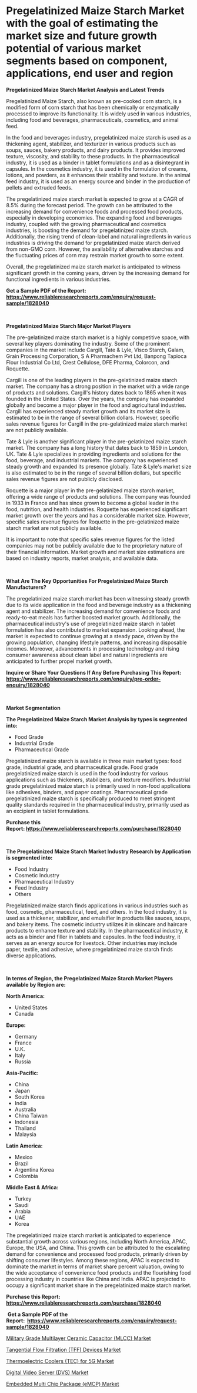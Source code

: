 <p><h1>Pregelatinized Maize Starch Market with the goal of estimating the market size and future growth potential of various market segments based on component, applications, end user and region</h1></p><p><strong>Pregelatinized Maize Starch Market Analysis and Latest Trends</strong></p>
<p><p>Pregelatinized Maize Starch, also known as pre-cooked corn starch, is a modified form of corn starch that has been chemically or enzymatically processed to improve its functionality. It is widely used in various industries, including food and beverages, pharmaceuticals, cosmetics, and animal feed.</p><p>In the food and beverages industry, pregelatinized maize starch is used as a thickening agent, stabilizer, and texturizer in various products such as soups, sauces, bakery products, and dairy products. It provides improved texture, viscosity, and stability to these products. In the pharmaceutical industry, it is used as a binder in tablet formulations and as a disintegrant in capsules. In the cosmetics industry, it is used in the formulation of creams, lotions, and powders, as it enhances their stability and texture. In the animal feed industry, it is used as an energy source and binder in the production of pellets and extruded feeds.</p><p>The pregelatinized maize starch market is expected to grow at a CAGR of 8.5% during the forecast period. The growth can be attributed to the increasing demand for convenience foods and processed food products, especially in developing economies. The expanding food and beverages industry, coupled with the growing pharmaceutical and cosmetics industries, is boosting the demand for pregelatinized maize starch. Additionally, the rising trend of clean-label and natural ingredients in various industries is driving the demand for pregelatinized maize starch derived from non-GMO corn. However, the availability of alternative starches and the fluctuating prices of corn may restrain market growth to some extent.</p><p>Overall, the pregelatinized maize starch market is anticipated to witness significant growth in the coming years, driven by the increasing demand for functional ingredients in various industries.</p></p>
<p><strong>Get a Sample PDF of the Report:&nbsp; <a href="https://www.reliableresearchreports.com/enquiry/request-sample/1828040">https://www.reliableresearchreports.com/enquiry/request-sample/1828040</a></strong></p>
<p>&nbsp;</p>
<p><strong>Pregelatinized Maize Starch Major Market Players</strong></p>
<p><p>The pre-gelatinized maize starch market is a highly competitive space, with several key players dominating the industry. Some of the prominent companies in the market include Cargill, Tate & Lyle, Visco Starch, Galam, Grain Processing Corporation, S A Pharmachem Pvt Ltd, Banpong Tapioca Flour Industrial Co Ltd, Crest Cellulose, DFE Pharma, Colorcon, and Roquette. </p><p>Cargill is one of the leading players in the pre-gelatinized maize starch market. The company has a strong position in the market with a wide range of products and solutions. Cargill's history dates back to 1865 when it was founded in the United States. Over the years, the company has expanded globally and become a major player in the food and agricultural industries. Cargill has experienced steady market growth and its market size is estimated to be in the range of several billion dollars. However, specific sales revenue figures for Cargill in the pre-gelatinized maize starch market are not publicly available.</p><p>Tate & Lyle is another significant player in the pre-gelatinized maize starch market. The company has a long history that dates back to 1859 in London, UK. Tate & Lyle specializes in providing ingredients and solutions for the food, beverage, and industrial markets. The company has experienced steady growth and expanded its presence globally. Tate & Lyle's market size is also estimated to be in the range of several billion dollars, but specific sales revenue figures are not publicly disclosed.</p><p>Roquette is a major player in the pre-gelatinized maize starch market, offering a wide range of products and solutions. The company was founded in 1933 in France and has since grown to become a global leader in the food, nutrition, and health industries. Roquette has experienced significant market growth over the years and has a considerable market size. However, specific sales revenue figures for Roquette in the pre-gelatinized maize starch market are not publicly available.</p><p>It is important to note that specific sales revenue figures for the listed companies may not be publicly available due to the proprietary nature of their financial information. Market growth and market size estimations are based on industry reports, market analysis, and available data.</p></p>
<p>&nbsp;</p>
<p><strong>What Are The Key Opportunities For Pregelatinized Maize Starch Manufacturers?</strong></p>
<p><p>The pregelatinized maize starch market has been witnessing steady growth due to its wide application in the food and beverage industry as a thickening agent and stabilizer. The increasing demand for convenience foods and ready-to-eat meals has further boosted market growth. Additionally, the pharmaceutical industry's use of pregelatinized maize starch in tablet formulation has also contributed to market expansion. Looking ahead, the market is expected to continue growing at a steady pace, driven by the growing population, changing lifestyle patterns, and increasing disposable incomes. Moreover, advancements in processing technology and rising consumer awareness about clean label and natural ingredients are anticipated to further propel market growth.</p></p>
<p><strong>Inquire or Share Your Questions If Any Before Purchasing This Report: <a href="https://www.reliableresearchreports.com/enquiry/pre-order-enquiry/1828040">https://www.reliableresearchreports.com/enquiry/pre-order-enquiry/1828040</a></strong></p>
<p>&nbsp;</p>
<p><strong>Market Segmentation</strong></p>
<p><strong>The Pregelatinized Maize Starch Market Analysis by types is segmented into:</strong></p>
<p><ul><li>Food Grade</li><li>Industrial Grade</li><li>Pharmaceutical Grade</li></ul></p>
<p><p>Pregelatinized maize starch is available in three main market types: food grade, industrial grade, and pharmaceutical grade. Food grade pregelatinized maize starch is used in the food industry for various applications such as thickeners, stabilizers, and texture modifiers. Industrial grade pregelatinized maize starch is primarily used in non-food applications like adhesives, binders, and paper coatings. Pharmaceutical grade pregelatinized maize starch is specifically produced to meet stringent quality standards required in the pharmaceutical industry, primarily used as an excipient in tablet formulations.</p></p>
<p><strong>Purchase this Report:&nbsp;<a href="https://www.reliableresearchreports.com/purchase/1828040">https://www.reliableresearchreports.com/purchase/1828040</a></strong></p>
<p>&nbsp;</p>
<p><strong>The Pregelatinized Maize Starch Market Industry Research by Application is segmented into:</strong></p>
<p><ul><li>Food Industry</li><li>Cosmetic Industry</li><li>Pharmaceutical Industry</li><li>Feed Industry</li><li>Others</li></ul></p>
<p><p>Pregelatinized maize starch finds applications in various industries such as food, cosmetic, pharmaceutical, feed, and others. In the food industry, it is used as a thickener, stabilizer, and emulsifier in products like sauces, soups, and bakery items. The cosmetic industry utilizes it in skincare and haircare products to enhance texture and stability. In the pharmaceutical industry, it acts as a binder and filler in tablets and capsules. In the feed industry, it serves as an energy source for livestock. Other industries may include paper, textile, and adhesive, where pregelatinized maize starch finds diverse applications.</p></p>
<p>&nbsp;</p>
<p><strong>In terms of Region, the Pregelatinized Maize Starch Market Players available by Region are:</strong></p>
<p>
    <p> <strong> North America: </strong>
        <ul>
            <li>United States</li>
            <li>Canada</li>
        </ul>
        </p> 
    <p> <strong> Europe: </strong>
        <ul>
            <li>Germany</li>
            <li>France</li>
            <li>U.K.</li>
            <li>Italy</li>
            <li>Russia</li>
        </ul>
        </p> 
    <p> <strong> Asia-Pacific: </strong>
        <ul>
            <li>China</li>
            <li>Japan</li>
            <li>South Korea</li>
            <li>India</li>
            <li>Australia</li>
            <li>China Taiwan</li>
            <li>Indonesia</li>
            <li>Thailand</li>
            <li>Malaysia</li>
        </ul>
        </p> 
    <p> <strong> Latin America: </strong>
        <ul>
            <li>Mexico</li>
            <li>Brazil</li>
            <li>Argentina Korea</li>
            <li>Colombia</li>
        </ul>
        </p> 
    <p> <strong> Middle East & Africa: </strong>
        <ul>
            <li>Turkey</li>
            <li>Saudi</li>
            <li>Arabia</li>
            <li>UAE</li>
            <li>Korea</li>
        </ul>
    </p>
    </p>
<p><p>The pregelatinized maize starch market is anticipated to experience substantial growth across various regions, including North America, APAC, Europe, the USA, and China. This growth can be attributed to the escalating demand for convenience and processed food products, primarily driven by shifting consumer lifestyles. Among these regions, APAC is expected to dominate the market in terms of market share percent valuation, owing to the wide acceptance of convenience food products and the flourishing food processing industry in countries like China and India. APAC is projected to occupy a significant market share in the pregelatinized maize starch market.</p></p>
<p><strong>Purchase this Report: <a href="https://www.reliableresearchreports.com/purchase/1828040">https://www.reliableresearchreports.com/purchase/1828040</a></strong></p>
<p>&nbsp;<strong>Get a Sample PDF of the Report:&nbsp;&nbsp;<a href="https://www.reliableresearchreports.com/enquiry/request-sample/1828040">https://www.reliableresearchreports.com/enquiry/request-sample/1828040</a></strong></p>
<p><strong></strong></p>
<p><p><a href="https://medium.com/@randyrose31/military-grade-multilayer-ceramic-capacitor-mlcc-market-exploring-market-share-market-trends-eaf6db54039a">Military Grade Multilayer Ceramic Capacitor (MLCC) Market</a></p><p><a href="https://medium.com/@flee.calm.mark/analyzing-tangential-flow-filtration-tff-devices-market-global-industry-perspective-and-forecast-46642d9f9e19">Tangential Flow Filtration (TFF) Devices Market</a></p><p><a href="https://medium.com/@nicholasstewart02/thermoelectric-coolers-tec-for-5g-market-furnishes-information-on-market-share-market-trends-d8ed53055f68">Thermoelectric Coolers (TEC) for 5G Market</a></p><p><a href="https://medium.com/@ryansai15420/digital-video-server-dvs-market-research-report-its-history-and-forecast-2023-to-2030-66fad65e8143">Digital Video Server (DVS) Market</a></p><p><a href="https://medium.com/@dylangilbert65/embedded-multi-chip-package-emcp-market-analysis-its-cagr-market-segmentation-and-global-17a27e9d2201">Embedded Multi Chip Package (eMCP) Market</a></p></p>